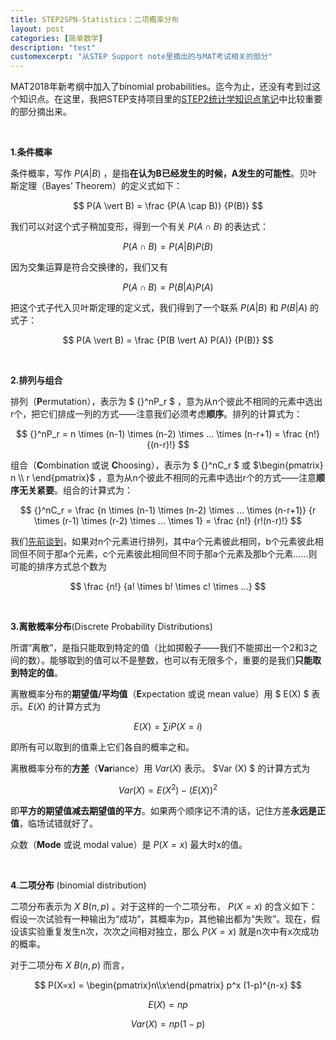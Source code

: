 ```yaml
---
title: STEP2SPN-Statistics：二项概率分布
layout: post
categories: [简单数学]
description: "test"
customexcerpt: "从STEP Support note里摘出的与MAT考试相关的部分"
---
```


MAT2018年新考纲中加入了binomial probabilities。迄今为止，还没有考到过这个知识点。在这里，我把STEP支持项目里的[STEP2统计学知识点笔记](https://maths.org/step/sites/maths.org.step/files/s2s3/Statistics_topic_notes_2019_1.pdf)中比较重要的部分摘出来。

&nbsp;  

__1.条件概率__

条件概率，写作 $P(A \vert B)$ ，是指**在认为B已经发生的时候，A发生的可能性**。贝叶斯定理（Bayes’ Theorem）的定义式如下：

$$ P(A \vert B) = \frac {P(A \cap B)} {P(B)} $$

我们可以对这个式子稍加变形，得到一个有关 $P(A \cap B)$ 的表达式：

$$ P(A \cap B) = P(A \vert B) P(B) $$

因为交集运算是符合交换律的，我们又有

$$ P(A \cap B) = P(B \vert A) P(A) $$

把这个式子代入贝叶斯定理的定义式，我们得到了一个联系 $P(A \vert B)$ 和 $P(B \vert A)$ 的式子：

$$ P(A \vert B) = \frac {P(B \vert A) P(A)} {P(B)} $$

&nbsp;  

__2.排列与组合__

排列（**P**ermutation），表示为 $ {}^nP_r $ ，意为从n个彼此不相同的元素中选出r个，把它们排成一列的方式——注意我们必须考虑**顺序**。排列的计算式为： 

$$ {}^nP_r = n \times (n-1) \times (n-2) \times ... \times (n-r+1) = \frac {n!} {(n-r)!} $$

组合（**C**ombination 或说 **C**hoosing），表示为 $ {}^nC_r $ 或 $\begin{pmatrix} n \\ r \end{pmatrix}$ ，意为从n个彼此不相同的元素中选出r个的方式——注意**顺序无关紧要**。组合的计算式为：

$$ {}^nC_r = \frac {n \times (n-1) \times (n-2) \times ... \times (n-r+1)} {r \times (r-1) \times (r-2) \times ... \times 1} = \frac {n!} {r!(n-r)!} $$

我们[先前谈到](https://amusedlymanthano.github.io/2020/10/30/STEPSPA6.html)，如果对n个元素进行排列，其中a个元素彼此相同，b个元素彼此相同但不同于那a个元素，c个元素彼此相同但不同于那a个元素及那b个元素……则可能的排序方式总个数为

$$ \frac {n!} {a! \times b! \times c! \times ...} $$

&nbsp;  

__3.离散概率分布__(Discrete Probability Distributions)

所谓“离散”，是指只能取到特定的值（比如掷骰子——我们不能掷出一个2和3之间的数）。能够取到的值可以不是整数，也可以有无限多个，重要的是我们**只能取到特定的值**。

离散概率分布的**期望值/平均值**（**E**xpectation 或说 mean value）用 $ E(X) $ 表示。$E(X)$ 的计算方式为

$$ E(X) =  \sum i  P(X=i) $$

即所有可以取到的值乘上它们各自的概率之和。

离散概率分布的**方差**（**Var**iance）用 $Var(X)$ 表示。 $Var (X) $ 的计算方式为

$$ Var (X) = E(X^2) - \left( E(X) \right)^2 $$

即**平方的期望值减去期望值的平方**。如果两个顺序记不清的话，记住方差**永远是正值**，临场试错就好了。

众数（**Mode** 或说 modal value）是 $P(X=x)$ 最大时x的值。

&nbsp;  

__4.二项分布__ (binomial distribution)

二项分布表示为 $X ~ B(n,p)$ 。对于这样的一个二项分布， $P(X=x)$ 的含义如下：假设一次试验有一种输出为“成功”，其概率为p，其他输出都为“失败”。现在，假设该实验重复发生n次，次次之间相对独立，那么 $P(X=x)$ 就是n次中有x次成功的概率。

对于二项分布 $X ~ B(n,p)$ 而言，

 $$ P(X=x) = \begin{pmatrix}n\\x\end{pmatrix} p^x (1-p)^{n-x} $$ 
 
 $$ E(X) = np $$
 
 $$ Var(X) = np(1-p) $$

 
